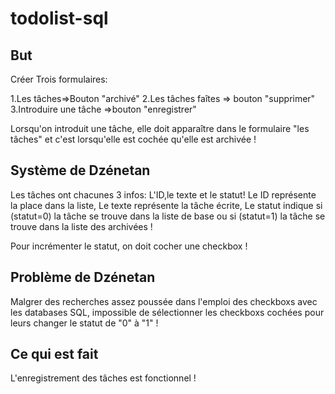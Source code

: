 # todolist-sql

## But

Créer Trois formulaires:

1.Les tâches=>Bouton "archivé"
2.Les tâches faîtes => bouton "supprimer"
3.Introduire une tâche =>bouton "enregistrer"

Lorsqu'on introduit une tâche, elle doit apparaître dans le formulaire "les tâches" et c'est lorsqu'elle est cochée qu'elle est archivée !

## Système de Dzénetan

Les tâches ont chacunes 3 infos: L'ID,le texte et le statut!
Le ID représente la place dans la liste,
Le texte représente la tâche écrite,
Le statut indique si (statut=0) la tâche se trouve dans la liste de base ou si (statut=1) la tâche se trouve dans la liste des archivées !

Pour incrémenter le statut, on doit cocher une checkbox !

## Problème de Dzénetan

Malgrer des recherches assez poussée dans l'emploi des checkboxs avec les databases SQL, impossible de sélectionner les checkboxs cochées pour leurs changer le statut de "0" à "1" !

## Ce qui est fait

L'enregistrement des tâches est fonctionnel !


